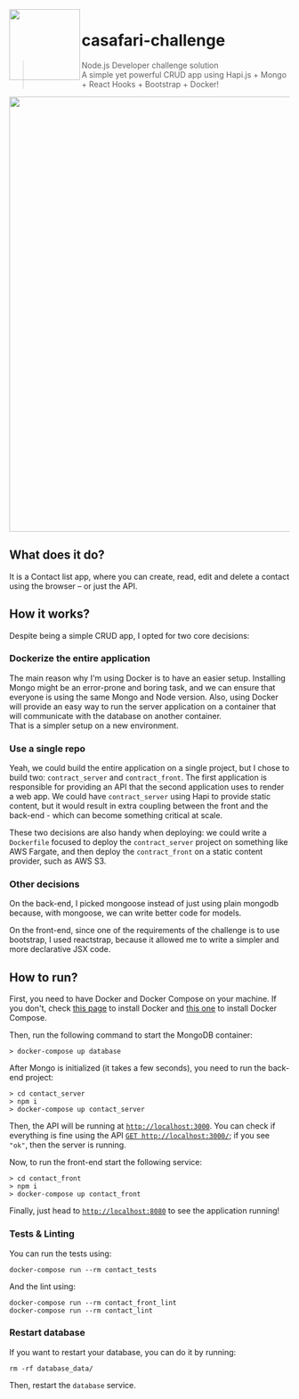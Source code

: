 <img src="https://d1qb2nb5cznatu.cloudfront.net/startups/i/834564-b37cb0b04f07235c820a59111fe22961-medium_jpg.jpg" width="127px" height="127px" align="left"/>

# casafari-challenge

> Node.js Developer challenge solution<br>
> A simple yet powerful CRUD app using Hapi.js + Mongo + React Hooks + Bootstrap + Docker!

<p align="center">
  <img src="https://i.imgur.com/dLyj2jZ.png" width=780>
</p>

## What does it do?

It is a Contact list app, where you can create, read, edit and delete a contact using the browser – or just the API.

## How it works?

Despite being a simple CRUD app, I opted for two core decisions:

### Dockerize the entire application

The main reason why I'm using Docker is to have an easier setup. Installing Mongo might be an error-prone and boring task, and we can ensure that everyone is using the same Mongo and Node version. Also, using Docker will provide an easy way to run the server application on a container that will communicate with the database on another container.<br>
That is a simpler setup on a new environment.

### Use a single repo

Yeah, we could build the entire application on a single project, but I chose to build two: `contract_server` and `contract_front`. The first application is responsible for providing an API that the second application uses to render a web app. We could have `contract_server` using Hapi to provide static content, but it would result in extra coupling between the front and the back-end - which can become something critical at scale.

These two decisions are also handy when deploying: we could write a `Dockerfile` focused to deploy the `contract_server` project on something like AWS Fargate, and then deploy the `contract_front` on a static content provider, such as AWS S3.

### Other decisions

On the back-end, I picked mongoose instead of just using plain mongodb because, with mongoose, we can write better code for models. 

On the front-end, since one of the requirements of the challenge is to use bootstrap, I used reactstrap, because it allowed me to write a simpler and more declarative JSX code.

## How to run?

First, you need to have Docker and Docker Compose on your machine. If you don't, check [this page](https://docs.docker.com/install/) to install Docker and [this one](https://docs.docker.com/compose/install/) to install Docker Compose.

Then, run the following command to start the MongoDB container:

```
> docker-compose up database
```

After Mongo is initialized (it takes a few seconds), you need to run the back-end project:

```
> cd contact_server
> npm i
> docker-compose up contact_server
```

Then, the API will be running at [`http://localhost:3000`](http://localhost:3000). You can check if everything is fine using the API [`GET http://localhost:3000/`](http://localhost:3000/status); if you see `"ok"`, then the server is running.

Now, to run the front-end start the following service:

```
> cd contact_front
> npm i
> docker-compose up contact_front
```

Finally, just head to [`http://localhost:8080`](http://localhost:8080) to see the application running!

### Tests & Linting

You can run the tests using:

```
docker-compose run --rm contact_tests
```

And the lint using:

```
docker-compose run --rm contact_front_lint
docker-compose run --rm contact_lint
```

### Restart database

If you want to restart your database, you can do it by running:

```
rm -rf database_data/
```

Then, restart the `database` service.
